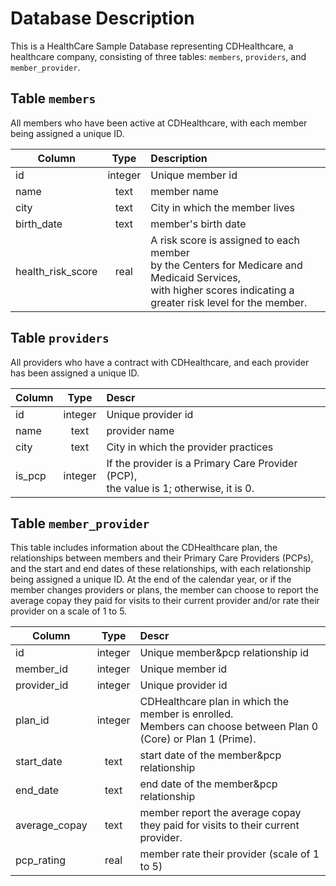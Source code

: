 # Database Description

This is a HealthCare Sample Database representing CDHealthcare, a healthcare company, consisting of three tables: `members`, `providers`, and `member_provider`.

## Table `members`

All members who have been active at CDHealthcare, with each member being assigned a unique ID.

| Column        | Type           | Description  |
| ------------- | :------:|  :--------- |
| id      | integer | Unique member id |
| name      | text      |  member name |
| city | text      |    City in which the member lives |
| birth_date | text      |    member's birth date |
| health_risk_score | real      |    A risk score is assigned to each member <br> by the Centers for Medicare and Medicaid Services, <br> with higher scores indicating a greater risk level for the member. |



## Table `providers`
All providers who have a contract with CDHealthcare, and each provider has been assigned a unique ID.

| Column        | Type           | Descr  |
| ------------- |:-------------:| :-----|
| id      | integer | Unique provider id |
| name      | text      |  provider name |
| city | text      |    City in which the provider practices |
| is_pcp | integer      |  If the provider is a Primary Care Provider (PCP),<br>  the value is 1; otherwise, it is 0.|

## Table `member_provider`
This table includes information about the CDHealthcare plan, the relationships between members and their Primary Care Providers (PCPs), and the start and end dates of these relationships, with each relationship being assigned a unique ID. 
At the end of the calendar year, or if the member changes providers or plans, the member can choose to report the average copay they paid for visits to their current provider and/or rate their provider on a scale of 1 to 5.


| Column        | Type           | Descr  |
| ------------- |:-------------:| :-----|
| id      | integer | Unique member&pcp relationship id |
| member_id      | integer | Unique member id |
| provider_id      | integer | Unique provider id |
| plan_id      | integer | CDHealthcare plan in which the member is enrolled.<br> Members can choose between Plan 0 (Core) or Plan 1 (Prime). |
| start_date      | text      |  start date of the member&pcp relationship |
| end_date      | text      |  end date of the member&pcp relationship |
| average_copay      | text      |  member report the average copay they paid for visits to their current provider. |
| pcp_rating      | real      |   member rate their provider (scale of 1 to 5) |
